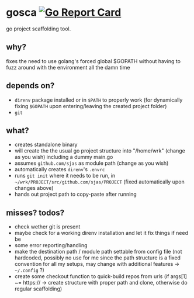 # gosca [![Go Report Card](https://goreportcard.com/badge/github.com/sjas/gosca?style=flat-square)](https://goreportcard.com/report/github.com/sjas/gosca)

go project scaffolding tool.

## why? 

fixes the need to use golang's forced global $GOPATH without having to fuzz around with the environment all the damn time

## depends on?

- `direnv` package installed or in `$PATH` to properly work (for dynamically fixing `$GOPATH` upon entering/leaving the created project folder)
- `git`

## what?

- creates standalone binary
- will create the the usual go project structure into "/home/wrk" (change as you wish) including a dummy main.go
- assumes `github.com/sjas` as module path (change as you wish)
- automatically creates `direnv`'s `.envrc`
- runs `git init` where it needs to be run, in `~/wrk/PROJECT/src/github.com/sjas/PROJECT` (fixed automatically upon changes above)
- hands out project path to copy-paste after running

## misses? todos?

- check wether git is present
- maybe check for a working direnv installation and let it fix things if need be
- some error reporting/handling
- make the destination path / module path settable from config file (not hardcoded, possibly no use for me since the path structure is a fixed convention for all my setups, may change with additional features -> `~/.config` ?)
- create some checkout function to quick-build repos from urls (if args[1] ~= https:// -> create structure with proper path and clone, otherwise do regular scaffolding)
